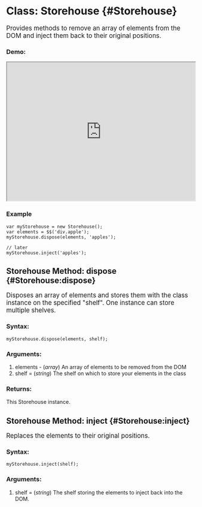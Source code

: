 Class: Storehouse {#Storehouse}
===============================


<big>Provides methods to remove an array of elements from the DOM and inject them back to their original positions.</big>

### Demo:

<iframe src="http://mooshell.net/hYgNF/embedded/result%2Cjs%2Chtml/" style="width: 100%; height:370px"></iframe>

### Example

    var myStorehouse = new Storehouse();
    var elements = $$('div.apple');
    myStorehouse.dispose(elements, 'apples');

    // later
    myStorehouse.inject('apples');

Storehouse Method: dispose {#Storehouse:dispose}
-------------------------------------------------

<big>Disposes an array of elements and stores them with the class instance on the specified "shelf".  One instance can store multiple shelves.</big>

### Syntax:

    myStorehouse.dispose(elements, shelf);

### Arguments:

1. elements - (_array_) An array of elements to be removed from the DOM
2. shelf = (_string_) The shelf on which to store your elements in the class

### Returns:

This Storehouse instance.



Storehouse Method: inject {#Storehouse:inject}
-----------------------------------------------

<big>Replaces the elements to their original positions.</big>

### Syntax:

    myStorehouse.inject(shelf);

### Arguments:

1. shelf = (_string_) The shelf storing the elements to inject back into the DOM.
